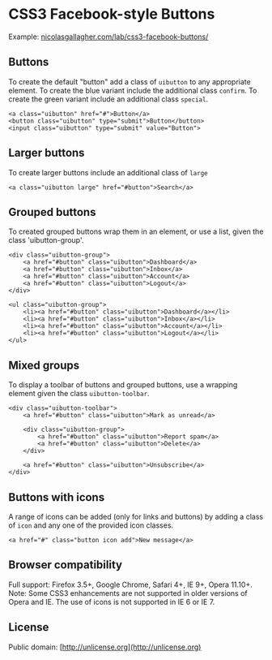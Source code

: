 # CSS3 Facebook-style Buttons #

Example: [nicolasgallagher.com/lab/css3-facebook-buttons/](http://nicolasgallagher.com/lab/css3-facebook-buttons/)

## Buttons ##

To create the default "button" add a class of `uibutton` to any appropriate element. To create the blue variant include the additional class `confirm`. To create the green variant include an additional class `special`.

    <a class="uibutton" href="#">Button</a>
    <button class="uibutton" type="submit">Button</button>
    <input class="uibutton" type="submit" value="Button">

## Larger buttons ##

To create larger buttons include an additional class of `large`

    <a class="uibutton large" href="#button">Search</a>
    
## Grouped buttons ##

To created grouped buttons wrap them in an element, or use a list, given the class 'uibutton-group'.
    
    <div class="uibutton-group">
        <a href="#button" class="uibutton">Dashboard</a>
        <a href="#button" class="uibutton">Inbox</a>
        <a href="#button" class="uibutton">Account</a>
        <a href="#button" class="uibutton">Logout</a>
    </div>
    
    <ul class="uibutton-group">
        <li><a href="#button" class="uibutton">Dashboard</a></li>
        <li><a href="#button" class="uibutton">Inbox</a></li>
        <li><a href="#button" class="uibutton">Account</a></li>
        <li><a href="#button" class="uibutton">Logout</a></li>
    </ul>

## Mixed groups ##

To display a toolbar of buttons and grouped buttons, use a wrapping element given the class `uibutton-toolbar`.

    <div class="uibutton-toolbar">
        <a href="#button" class="uibutton">Mark as unread</a>
        
        <div class="uibutton-group">
            <a href="#button" class="uibutton">Report spam</a>
            <a href="#button" class="uibutton">Delete</a>
        </div>
        
        <a href="#button" class="uibutton">Unsubscribe</a>
    </div>

## Buttons with icons ##

A range of icons can be added (only for links and buttons) by adding a class of `icon` and any one of the provided icon classes.

    <a href="#" class="button icon add">New message</a>

## Browser compatibility ##

Full support: Firefox 3.5+, Google Chrome, Safari 4+, IE 9+, Opera 11.10+.
Note: Some CSS3 enhancements are not supported in older versions of Opera and IE. The use of icons is not supported in IE 6 or IE 7.

## License ##

Public domain: [http://unlicense.org](http://unlicense.org)